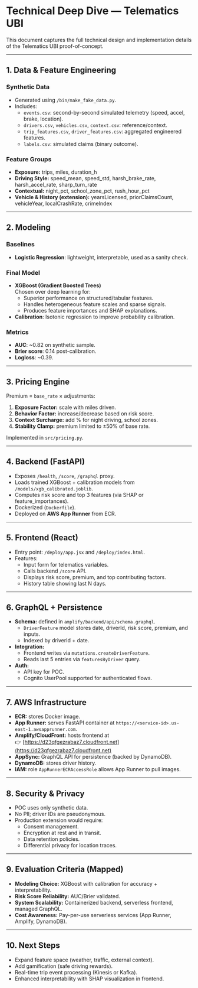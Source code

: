 # Technical Deep Dive — Telematics UBI

This document captures the full technical design and implementation details of the Telematics UBI proof-of-concept.

---

## 1. Data & Feature Engineering

### Synthetic Data
- Generated using `/bin/make_fake_data.py`.
- Includes:
  - `events.csv`: second-by-second simulated telemetry (speed, accel, brake, location).
  - `drivers.csv`, `vehicles.csv`, `context.csv`: reference/context.
  - `trip_features.csv`, `driver_features.csv`: aggregated engineered features.
  - `labels.csv`: simulated claims (binary outcome).

### Feature Groups
- **Exposure:** trips, miles, duration_h
- **Driving Style:** speed_mean, speed_std, harsh_brake_rate, harsh_accel_rate, sharp_turn_rate
- **Contextual:** night_pct, school_zone_pct, rush_hour_pct
- **Vehicle & History (extension):** yearsLicensed, priorClaimsCount, vehicleYear, localCrashRate, crimeIndex

---

## 2. Modeling

### Baselines
- **Logistic Regression**: lightweight, interpretable, used as a sanity check.

### Final Model
- **XGBoost (Gradient Boosted Trees)**  
  Chosen over deep learning for:
  - Superior performance on structured/tabular features.
  - Handles heterogeneous feature scales and sparse signals.
  - Produces feature importances and SHAP explanations.
- **Calibration**: Isotonic regression to improve probability calibration.

### Metrics
- **AUC**: ~0.82 on synthetic sample.
- **Brier score**: 0.14 post-calibration.
- **Logloss**: ~0.39.

---

## 3. Pricing Engine

Premium = `base_rate` × adjustments:

1. **Exposure Factor:** scale with miles driven.  
2. **Behavior Factor:** increase/decrease based on risk score.  
3. **Context Surcharge:** add % for night driving, school zones.  
4. **Stability Clamp:** premium limited to ±50% of base rate.

Implemented in `src/pricing.py`.

---

## 4. Backend (FastAPI)

- Exposes `/health`, `/score`, `/graphql` proxy.
- Loads trained XGBoost + calibration models from `/models/xgb_calibrated.joblib`.
- Computes risk score and top 3 features (via SHAP or feature_importances).
- Dockerized (`Dockerfile`).
- Deployed on **AWS App Runner** from ECR.

---

## 5. Frontend (React)

- Entry point: `/deploy/app.jsx` and `/deploy/index.html`.
- Features:
  - Input form for telematics variables.
  - Calls backend `/score` API.
  - Displays risk score, premium, and top contributing factors.
  - History table showing last N days.

---

## 6. GraphQL + Persistence

- **Schema:** defined in `amplify/backend/api/schema.graphql`.  
  - `DriverFeature` model stores date, driverId, risk score, premium, and inputs.  
  - Indexed by driverId + date.
- **Integration:**  
  - Frontend writes via `mutations.createDriverFeature`.  
  - Reads last 5 entries via `featuresByDriver` query.  
- **Auth:**  
  - API key for POC.  
  - Cognito UserPool supported for authenticated flows.

---

## 7. AWS Infrastructure

- **ECR:** stores Docker image.
- **App Runner:** serves FastAPI container at `https://<service-id>.us-east-1.awsapprunner.com`.
- **Amplify/CloudFront:** hosts frontend at  
  👉 [https://d23qfgezrabaz7.cloudfront.net](https://d23qfgezrabaz7.cloudfront.net)
- **AppSync:** GraphQL API for persistence (backed by DynamoDB).
- **DynamoDB:** stores driver history.
- **IAM:** role `AppRunnerECRAccessRole` allows App Runner to pull images.

---

## 8. Security & Privacy

- POC uses only synthetic data.
- No PII; driver IDs are pseudonymous.
- Production extension would require:
  - Consent management.
  - Encryption at rest and in transit.
  - Data retention policies.
  - Differential privacy for location traces.

---

## 9. Evaluation Criteria (Mapped)

- **Modeling Choice:** XGBoost with calibration for accuracy + interpretability.  
- **Risk Score Reliability:** AUC/Brier validated.  
- **System Scalability:** Containerized backend, serverless frontend, managed GraphQL.  
- **Cost Awareness:** Pay-per-use serverless services (App Runner, Amplify, DynamoDB).

---

## 10. Next Steps

- Expand feature space (weather, traffic, external context).  
- Add gamification (safe driving rewards).  
- Real-time trip event processing (Kinesis or Kafka).  
- Enhanced interpretability with SHAP visualization in frontend.  
